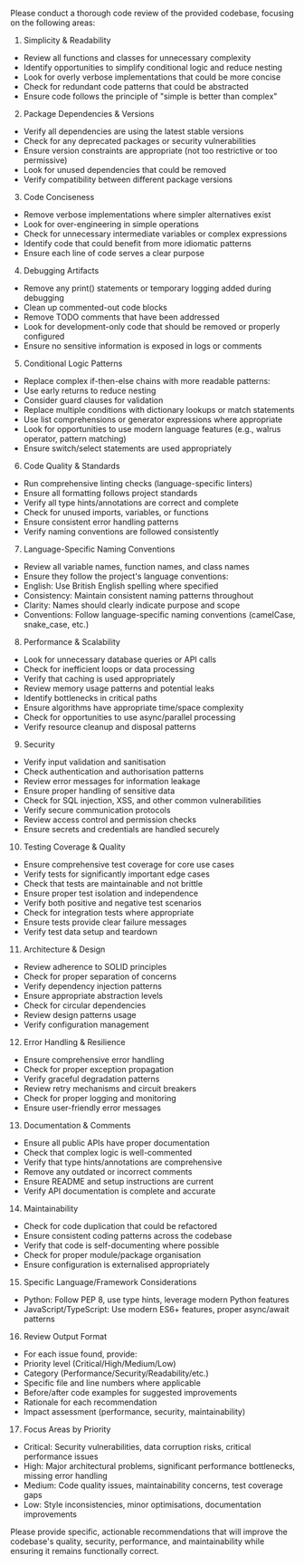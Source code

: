 Please conduct a thorough code review of the provided codebase, focusing on the following areas:

1. Simplicity & Readability
- Review all functions and classes for unnecessary complexity
- Identify opportunities to simplify conditional logic and reduce nesting
- Look for overly verbose implementations that could be more concise
- Check for redundant code patterns that could be abstracted
- Ensure code follows the principle of "simple is better than complex"

2. Package Dependencies & Versions
- Verify all dependencies are using the latest stable versions
- Check for any deprecated packages or security vulnerabilities
- Ensure version constraints are appropriate (not too restrictive or too permissive)
- Look for unused dependencies that could be removed
- Verify compatibility between different package versions

3. Code Conciseness
- Remove verbose implementations where simpler alternatives exist
- Look for over-engineering in simple operations
- Check for unnecessary intermediate variables or complex expressions
- Identify code that could benefit from more idiomatic patterns
- Ensure each line of code serves a clear purpose

4. Debugging Artifacts
- Remove any print() statements or temporary logging added during debugging
- Clean up commented-out code blocks
- Remove TODO comments that have been addressed
- Look for development-only code that should be removed or properly configured
- Ensure no sensitive information is exposed in logs or comments

5. Conditional Logic Patterns
- Replace complex if-then-else chains with more readable patterns:
 - Use early returns to reduce nesting
 - Consider guard clauses for validation
 - Replace multiple conditions with dictionary lookups or match statements
 - Use list comprehensions or generator expressions where appropriate
 - Look for opportunities to use modern language features (e.g., walrus operator, pattern matching)
 - Ensure switch/select statements are used appropriately

6. Code Quality & Standards
- Run comprehensive linting checks (language-specific linters)
- Ensure all formatting follows project standards
- Verify all type hints/annotations are correct and complete
- Check for unused imports, variables, or functions
- Ensure consistent error handling patterns
- Verify naming conventions are followed consistently

7. Language-Specific Naming Conventions
- Review all variable names, function names, and class names
- Ensure they follow the project's language conventions:
 - English: Use British English spelling where specified
 - Consistency: Maintain consistent naming patterns throughout
 - Clarity: Names should clearly indicate purpose and scope
 - Conventions: Follow language-specific naming conventions (camelCase, snake_case, etc.)

8. Performance & Scalability
- Look for unnecessary database queries or API calls
- Check for inefficient loops or data processing
- Verify that caching is used appropriately
- Review memory usage patterns and potential leaks
- Identify bottlenecks in critical paths
- Ensure algorithms have appropriate time/space complexity
- Check for opportunities to use async/parallel processing
- Verify resource cleanup and disposal patterns

9. Security
- Verify input validation and sanitisation
- Check authentication and authorisation patterns
- Review error messages for information leakage
- Ensure proper handling of sensitive data
- Check for SQL injection, XSS, and other common vulnerabilities
- Verify secure communication protocols
- Review access control and permission checks
- Ensure secrets and credentials are handled securely

10. Testing Coverage & Quality
- Ensure comprehensive test coverage for core use cases
- Verify tests for significantly important edge cases
- Check that tests are maintainable and not brittle
- Ensure proper test isolation and independence
- Verify both positive and negative test scenarios
- Check for integration tests where appropriate
- Ensure tests provide clear failure messages
- Verify test data setup and teardown

11. Architecture & Design
- Review adherence to SOLID principles
- Check for proper separation of concerns
- Verify dependency injection patterns
- Ensure appropriate abstraction levels
- Check for circular dependencies
- Review design patterns usage
- Verify configuration management

12. Error Handling & Resilience
- Ensure comprehensive error handling
- Check for proper exception propagation
- Verify graceful degradation patterns
- Review retry mechanisms and circuit breakers
- Check for proper logging and monitoring
- Ensure user-friendly error messages

13. Documentation & Comments
- Ensure all public APIs have proper documentation
- Check that complex logic is well-commented
- Verify that type hints/annotations are comprehensive
- Remove any outdated or incorrect comments
- Ensure README and setup instructions are current
- Verify API documentation is complete and accurate

14. Maintainability
- Check for code duplication that could be refactored
- Ensure consistent coding patterns across the codebase
- Verify that code is self-documenting where possible
- Check for proper module/package organisation
- Ensure configuration is externalised appropriately

15. Specific Language/Framework Considerations
- Python: Follow PEP 8, use type hints, leverage modern Python features
- JavaScript/TypeScript: Use modern ES6+ features, proper async/await patterns

16. Review Output Format
- For each issue found, provide:
- Priority level (Critical/High/Medium/Low)
- Category (Performance/Security/Readability/etc.)
- Specific file and line numbers where applicable
- Before/after code examples for suggested improvements
- Rationale for each recommendation
- Impact assessment (performance, security, maintainability)

17. Focus Areas by Priority
- Critical: Security vulnerabilities, data corruption risks, critical performance issues
- High: Major architectural problems, significant performance bottlenecks, missing error handling
- Medium: Code quality issues, maintainability concerns, test coverage gaps
- Low: Style inconsistencies, minor optimisations, documentation improvements

Please provide specific, actionable recommendations that will improve the codebase's quality, security, performance, and maintainability while ensuring it remains functionally correct.
